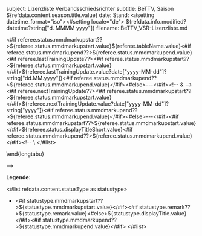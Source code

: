 subject:	Lizenzliste Verbandsschiedsrichter
subtitle:	BeTTV, Saison ${refdata.content.season.title.value}
date:			Stand: <#setting datetime_format="iso"><#setting locale="de"> ${refdata.info.modified?datetime?string["d. MMMM yyyy"]}
filename:	BeTTV_VSR-Lizenzliste.md

<!--

\footnotesize

\tabulinesep=_.5\parskip^.5\parskip

\begin{longtabu}[l]{@{}>{\RaggedRight}p{.25\textwidth}@{\hspace{.01\textwidth}}>{\RaggedRight}p{.25\textwidth}@{\hspace{.01\textwidth}}>{\RaggedRight}p{.07\textwidth}@{\hspace{.01\textwidth}}>{\RaggedRight}p{.12\textwidth}@{\hspace{.01\textwidth}}>{\RaggedRight}p{.09\textwidth}@{\hspace{.01\textwidth}}>{\RaggedRight}p{.17\textwidth}@{}}
		\toprule
		\textbf{\scriptsize Name} & \textbf{\scriptsize Club} & \textbf{\scriptsize Ausb.} & \textbf{\scriptsize Letzte} & \textbf{\scriptsize Nächste} & \textbf{\scriptsize Status} \\
		\midrule
	\endhead
		\midrule
		\multicolumn{6}{@{}r@{}}{\emph{\scriptsize weiter auf der nächsten Seite\dots}}\\
		\bottomrule
	\endfoot
		\bottomrule
	\endlastfoot

<#list selection as referee>
<#if referee?item_parity == "odd" >\rowcolor{Linen}<#else>\rowcolor{white}</#if>
--><#if referee.status.mmdmarkupstart??>${referee.status.mmdmarkupstart.value}</#if>${referee.tableName.value}<#if referee.status.mmdmarkupend??>${referee.status.mmdmarkupend.value}</#if><!-- &
--><#if referee.status.mmdmarkupstart??>${referee.status.mmdmarkupstart.value}</#if><#if referee.member??>${referee.member.displayTitle.value}<#else>---</#if><#if referee.status.mmdmarkupend??>${referee.status.mmdmarkupend.value}</#if><#if referee.reffor??><!--\newline\textsl{--><#if referee.status.mmdmarkupstart??>${referee.status.mmdmarkupstart.value}</#if>${referee.reffor.displayTitle.value}<#if referee.status.mmdmarkupend??>${referee.status.mmdmarkupend.value}</#if><!--}--></#if><!-- &
--><#if referee.status.mmdmarkupstart??>${referee.status.mmdmarkupstart.value}</#if>${referee.highestTrainingLevel.type.shorttitle.value}<#if referee.status.mmdmarkupend??>${referee.status.mmdmarkupend.value}</#if><!-- &
--><#if referee.lastTrainingUpdate??><#if referee.status.mmdmarkupstart??>${referee.status.mmdmarkupstart.value}</#if>${referee.lastTrainingUpdate.value?date["yyyy-MM-dd"]?string["dd.MM.yyyy"]}<#if referee.status.mmdmarkupend??>${referee.status.mmdmarkupend.value}</#if><#else>---</#if><!-- &
--><#if referee.nextTrainingUpdate??><#if referee.status.mmdmarkupstart??>${referee.status.mmdmarkupstart.value}</#if>${referee.nextTrainingUpdate.value?date["yyyy-MM-dd"]?string["yyyy"]}<#if referee.status.mmdmarkupend??>${referee.status.mmdmarkupend.value}</#if><#else>---</#if><!-- &
--><#if referee.status.mmdmarkupstart??>${referee.status.mmdmarkupstart.value}</#if>${referee.status.displayTitleShort.value}<#if referee.status.mmdmarkupend??>${referee.status.mmdmarkupend.value}</#if><!--
\\
</#list>

\end{longtabu}

-->

**Legende:**

<#list refdata.content.statusType as statustype>
- <#if statustype.mmdmarkupstart??>${statustype.mmdmarkupstart.value}</#if><#if statustype.remark??>${statustype.remark.value}<#else>${statustype.displayTitle.value}</#if><#if statustype.mmdmarkupend??>${statustype.mmdmarkupend.value}</#if>
</#list>

